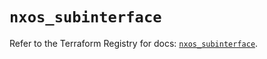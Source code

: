# `nxos_subinterface`

Refer to the Terraform Registry for docs: [`nxos_subinterface`](https://registry.terraform.io/providers/ciscodevnet/nxos/0.5.10/docs/resources/subinterface).
